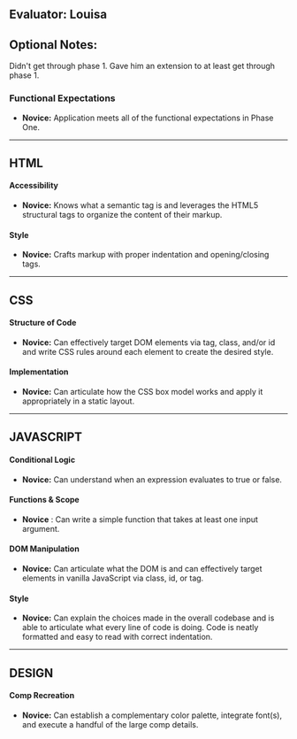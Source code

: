 ## Evaluator: Louisa
## Optional Notes:

Didn't get through phase 1. Gave him an extension to at least get through phase 1.

### Functional Expectations

* __Novice:__ Application meets all of the functional expectations in Phase One.

------------------------------------------------------------------

## HTML

#### Accessibility

* __Novice:__ Knows what a semantic tag is and leverages the HTML5 structural tags to organize the content of their markup.

#### Style

* __Novice:__ Crafts markup with proper indentation and opening/closing tags.

------------------------------------------------------------------

## CSS

#### Structure of Code

* __Novice:__ Can effectively target DOM elements via tag, class, and/or id and write CSS rules around each element to create the desired style.

#### Implementation

* __Novice:__ Can articulate how the CSS box model works and apply it appropriately in a static layout.

------------------------------------------------------------------

## JAVASCRIPT

#### Conditional Logic

* __Novice:__ Can understand when an expression evaluates to true or false.

#### Functions & Scope

* __Novice__ : Can write a simple function that takes at least one input argument.

#### DOM Manipulation

* __Novice:__ Can articulate what the DOM is and can effectively target elements in vanilla JavaScript via class, id, or tag.

#### Style

* __Novice:__ Can explain the choices made in the overall codebase and is able to articulate what every line of code is doing. Code is neatly formatted and easy to read with correct indentation.

------------------------------------------------------------------

## DESIGN

#### Comp Recreation

* __Novice:__ Can establish a complementary color palette, integrate font(s), and execute a handful of the large comp details.
